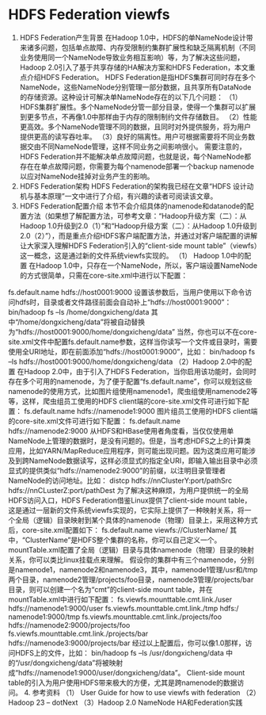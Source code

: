 # HDFS Federation viewfs

1. HDFS Federation产生背景
在Hadoop 1.0中，HDFS的单NameNode设计带来诸多问题，包括单点故障、内存受限制约集群扩展性和缺乏隔离机制（不同业务使用同一个NameNode导致业务相互影响）等，为了解决这些问题，Hadoop 2.0引入了基于共享存储的HA解决方案和HDFS Federation，本文重点介绍HDFS Federation。
HDFS Federation是指HDFS集群可同时存在多个NameNode，这些NameNode分别管理一部分数据，且共享所有DataNode的存储资源。这种设计可解决单NameNode存在的以下几个问题：
（1）HDFS集群扩展性。多个NameNode分管一部分目录，使得一个集群可以扩展到更多节点，不再像1.0中那样由于内存的限制制约文件存储数目。
（2）性能更高效。多个NameNode管理不同的数据，且同时对外提供服务，将为用户提供更高的读写吞吐率。
（3）良好的隔离性。用户可根据需要将不同业务数据交由不同NameNode管理，这样不同业务之间影响很小。
需要注意的，HDFS Federation并不能解决单点故障问题，也就是说，每个NameNode都存在在单点故障问题，你需要为每个namenode部署一个backup namenode以应对NameNode挂掉对业务产生的影响。
2. HDFS Federation架构
HDFS Federation的架构我已经在文章“HDFS 设计动机与基本原理”一文中进行了介绍，有兴趣的读者可阅读该文章。
3. HDFS Federation配置介绍
本节不会介绍具体的namenode和datanode的配置方法（如果想了解配置方法，可参考文章：“Hadoop升级方案（二）：从Hadoop 1.0升级到2.0（1）”和“Hadoop升级方案（二）：从Hadoop 1.0升级到2.0（2）”），而是重点介绍HDFS客户端配置方法，并通过对客户端配置的讲解让大家深入理解HDFS Federation引入的“client-side mount table”（viewfs）这一概念，这是通过新的文件系统viewfs实现的。
（1） Hadoop 1.0中的配置
在Hadoop 1.0中，只存在一个NameNode，所以，客户端设置NameNode的方式很简单，只需在core-site.xml中进行以下配置：
<property>
    <name>fs.default.name</name>
    <value>hdfs://host0001:9000</value>
 </property>
设置该参数后，当用户使用以下命令访问hdfs时，目录或者文件路径前面会自动补上“hdfs://host0001:9000”：
bin/hadoop fs –ls /home/dongxicheng/data
其中“/home/dongxicheng/data”将被自动替换为“hdfs://host0001:9000/home/dongxicheng/data”
当然，你也可以不在core-site.xml文件中配置fs.default.name参数，这样当你读写一个文件或目录时，需要使用全URI地址，即在前面添加“hdfs://host0001:9000”，比如：
bin/hadoop fs –ls hdfs://host0001:9000/home/dongxicheng/data
（2）Hadoop 2.0中的配置
在Hadoop 2.0中，由于引入了HDFS Federation，当你启用该功能时，会同时存在多个可用的namenode，为了便于配置“fs.default.name”，你可以规划这些namenode的使用方式，比如图片组使用namenode1，爬虫组使用namenode2等等，这样，爬虫组员工使用的HDFS client端的core-site.xml文件可进行如下配置：

<property>
    <name>fs.default.name</name>
    <value>hdfs://namenode1:9000</value>
 </property>
图片组员工使用的HDFS client端的core-site.xml文件可进行如下配置：

<property>
    <name>fs.default.name</name>
    <value>hdfs://namenode2:9000</value>
 </property>
从HDFS和HBase使用者角度看，当仅仅使用单NameNode上管理的数据时，是没有问题的。但是，当考虑HDFS之上的计算类应用，比如YARN/MapReduce应用程序，则可能出现问题。因为这类应用可能涉及到跨NameNode数据读写，这样必须显式的指定全URI，即输入输出目录中必须显式的提供类似“hdfs://namenode2:9000”的前缀，以注明目录管理者NameNode的访问地址。比如：
distcp hdfs://nnClusterY:port/pathSrc hdfs://nnCLusterZ:port/pathDest
为了解决这种麻烦，为用户提供统一的全局HDFS访问入口，HDFS Federation借鉴Linux提供了client-side mount table，这是通过一层新的文件系统viewfs实现的，它实际上提供了一种映射关系，将一个全局（逻辑）目录映射到某个具体的namenode（物理）目录上，采用这种方式后，core-site.xml配置如下：

<configuration xmlns:xi="http://www.w3.org/2001/XInclude">
  <xi:include href="mountTable.xml"/>
    <property>
      <name>fs.default.name</name>
      <value>viewfs://ClusterName/</value>
    </property>
</configuration>
其中，“ClusterName”是HDFS整个集群的名称，你可以自己定义一个。mountTable.xml配置了全局（逻辑）目录与具体namenode（物理）目录的映射关系，你可以类比linux挂载点来理解。
假设你的集群中有三个namenode，分别是namenode1，namenode2和namenode3，其中，namenode1管理/usr和/tmp两个目录，namenode2管理/projects/foo目录，namenode3管理/projects/bar目录，则可以创建一个名为“cmt”的client-side mount table，并在mountTable.xml中进行如下配置：

<configuration>
  <property>
    <name>fs.viewfs.mounttable.cmt.link./user</name>
    <value> hdfs://namenode1:9000/user </value>
  </property>
  <property>
    <name>fs.viewfs.mounttable.cmt.link./tmp</name>
    <value> hdfs:/ namenode1:9000/tmp </value>
  </property>
  <property>
    <name>fs.viewfs.mounttable.cmt.link./projects/foo</name>
    <value> hdfs://namenode2:9000/projects/foo </value>
  </property>
  <property>
    <name>fs.viewfs.mounttable.cmt.link./projects/bar</name>
    <value> hdfs://namenode3:9000/projects/bar</value>
  </property>
</configuration>
经过以上配置后，你可以像1.0那样，访问HDFS上的文件，比如：
bin/hadoop fs –ls /usr/dongxicheng/data
中的“/usr/dongxicheng/data”将被映射成“hdfs://namenode1:9000/user/dongxicheng/data”。
Client-side mount table的引入为用户使用HDFS带来极大的方便，尤其是跨namenode的数据访问。
4. 参考资料
（1） User Guide for how to use viewfs with federation
（2）Hadoop 23 – dotNext
（3）Hadoop 2.0 NameNode HA和Federation实践
